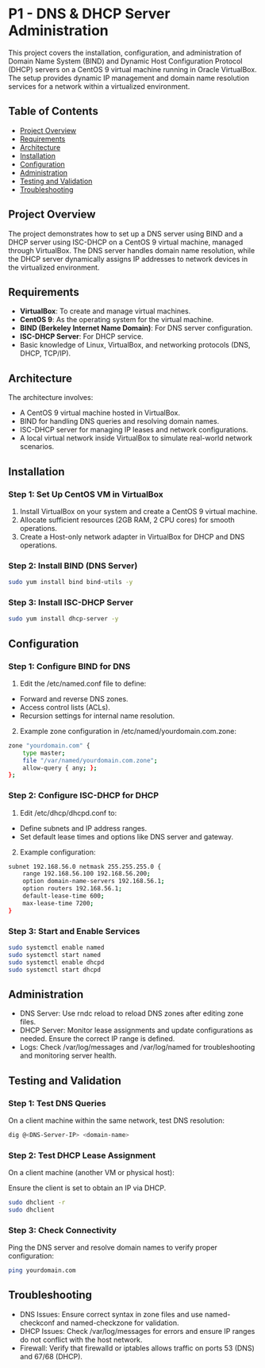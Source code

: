 # P1 - DNS & DHCP Server Administration

This project covers the installation, configuration, and administration of Domain Name System (BIND) and Dynamic Host Configuration Protocol (DHCP) servers on a CentOS 9 virtual machine running in Oracle VirtualBox. The setup provides dynamic IP management and domain name resolution services for a network within a virtualized environment.

## Table of Contents
- [Project Overview](#project-overview)
- [Requirements](#requirements)
- [Architecture](#architecture)
- [Installation](#installation)
- [Configuration](#configuration)
- [Administration](#administration)
- [Testing and Validation](#testing-and-validation)
- [Troubleshooting](#troubleshooting)


## Project Overview
The project demonstrates how to set up a DNS server using BIND and a DHCP server using ISC-DHCP on a CentOS 9 virtual machine, managed through VirtualBox. The DNS server handles domain name resolution, while the DHCP server dynamically assigns IP addresses to network devices in the virtualized environment.

## Requirements
- **VirtualBox**: To create and manage virtual machines.
- **CentOS 9**: As the operating system for the virtual machine.
- **BIND (Berkeley Internet Name Domain)**: For DNS server configuration.
- **ISC-DHCP Server**: For DHCP service.
- Basic knowledge of Linux, VirtualBox, and networking protocols (DNS, DHCP, TCP/IP).

## Architecture
The architecture involves:
- A CentOS 9 virtual machine hosted in VirtualBox.
- BIND for handling DNS queries and resolving domain names.
- ISC-DHCP server for managing IP leases and network configurations.
- A local virtual network inside VirtualBox to simulate real-world network scenarios.

## Installation
### Step 1: Set Up CentOS VM in VirtualBox
1. Install VirtualBox on your system and create a CentOS 9 virtual machine.
2. Allocate sufficient resources (2GB RAM, 2 CPU cores) for smooth operations.
3. Create a Host-only network adapter in VirtualBox for DHCP and DNS operations.

### Step 2: Install BIND (DNS Server)
```bash
sudo yum install bind bind-utils -y
```
### Step 3: Install ISC-DHCP Server
```bash
sudo yum install dhcp-server -y
```


## Configuration
### Step 1: Configure BIND for DNS
1. Edit the /etc/named.conf file to define:
- Forward and reverse DNS zones.
- Access control lists (ACLs).
- Recursion settings for internal name resolution.
2. Example zone configuration in /etc/named/yourdomain.com.zone:
```bash
zone "yourdomain.com" {
    type master;
    file "/var/named/yourdomain.com.zone";
    allow-query { any; };
};
```
### Step 2: Configure ISC-DHCP for DHCP
1. Edit /etc/dhcp/dhcpd.conf to:
- Define subnets and IP address ranges.
- Set default lease times and options like DNS server and gateway.
2. Example configuration:
```bash
subnet 192.168.56.0 netmask 255.255.255.0 {
    range 192.168.56.100 192.168.56.200;
    option domain-name-servers 192.168.56.1;
    option routers 192.168.56.1;
    default-lease-time 600;
    max-lease-time 7200;
}
```
### Step 3: Start and Enable Services
```bash
sudo systemctl enable named
sudo systemctl start named
sudo systemctl enable dhcpd
sudo systemctl start dhcpd
```


## Administration
- DNS Server: Use rndc reload to reload DNS zones after editing zone files.
- DHCP Server: Monitor lease assignments and update configurations as needed. Ensure the correct IP range is defined.
- Logs: Check /var/log/messages and /var/log/named for troubleshooting and monitoring server health.


## Testing and Validation
### Step 1: Test DNS Queries
On a client machine within the same network, test DNS resolution:
```bash
dig @<DNS-Server-IP> <domain-name>
```
### Step 2: Test DHCP Lease Assignment
On a client machine (another VM or physical host):

Ensure the client is set to obtain an IP via DHCP.
```bash
sudo dhclient -r
sudo dhclient
```

### Step 3: Check Connectivity
Ping the DNS server and resolve domain names to verify proper configuration:
```bash
ping yourdomain.com
```


## Troubleshooting
- DNS Issues: Ensure correct syntax in zone files and use named-checkconf and named-checkzone for validation.
- DHCP Issues: Check /var/log/messages for errors and ensure IP ranges do not conflict with the host network.
- Firewall: Verify that firewalld or iptables allows traffic on ports 53 (DNS) and 67/68 (DHCP).

